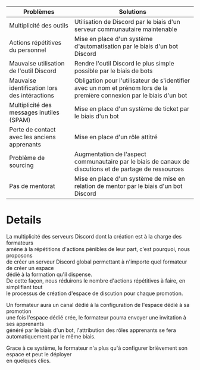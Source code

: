 | Problèmes | Solutions |
|---|---|
| Multiplicité des outils | Utilisation de Discord par le biais d'un serveur communautaire maintenable |
| Actions répétitives du personnel | Mise en place d'un système d'automatisation par le biais d'un bot Discord |
| Mauvaise utilisation de l'outil Discord | Rendre l'outil Discord le plus simple possible par le biais de bots |
| Mauvaise identification lors des intéractions | Obligation pour l'utilisateur de s'identifier avec un nom et prénom lors de la première connexion par le biais d'un bot |
| Multiplicité des messages inutiles (SPAM) | Mise en place d'un système de ticket par le biais d'un bot |
| Perte de contact avec les anciens apprenants | Mise en place d'un rôle attitré |
| Problème de sourcing | Augmentation de l'aspect communautaire par le biais de canaux de discutions et de partage de ressources |
| Pas de mentorat | Mise en place d'un système de mise en relation de mentor par le biais d'un bot Discord |

# Details

La multiplicité des serveurs Discord dont la création est à la charge des formateurs<br>
amène à la répétitions d'actions pénibles de leur part, c'est pourquoi, nous proposons<br>
de créer un serveur Discord global permettant à n'importe quel formateur de créer un espace<br>
dédié à la formation qu'il dispense.<br>
De cette façon, nous réduirons le nombre d'actions répétitives à faire, en simplifiant tout<br>
le processus de création d'espace de discution pour chaque promotion.<br>

Un formateur aura un canal dédié à la configuration de l'espace dédié à sa promotion<br>
une fois l'espace dédié crée, le formateur pourra envoyer une invitation à ses apprenants<br>
généré par le biais d'un bot, l'attribution des rôles apprenants se fera automatiquement par le même biais.<br>

Grace à ce système, le formateur n'a plus qu'à configurer brièvement son espace et peut le déployer<br>
en quelques clics.<br>

